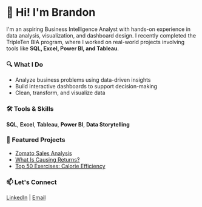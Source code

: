 # 👋 Hi! I'm Brandon

I'm an aspiring Business Intelligence Analyst with hands-on experience in data analysis, visualization, and dashboard design. I recently completed the TripleTen BIA program, where I worked on real-world projects involving tools like **SQL, Excel, Power BI, and Tableau**.

### 🔍 What I Do
- Analyze business problems using data-driven insights  
- Build interactive dashboards to support decision-making  
- Clean, transform, and visualize data 

### 🛠 Tools & Skills
**SQL**, **Excel**, **Tableau**, **Power BI**, **Data Storytelling**

### 📁 Featured Projects
- [Zomato Sales Analysis](https://github.com/LeetleCoder/Data-Projects-TripleTen/tree/main/TripleTen_Final_Project)
- [What Is Causing Returns?](https://github.com/LeetleCoder/Data-Projects-TripleTen/tree/main/TripleTen_Sprint_5_Project)
- [Top 50 Exercises: Calorie Efficiency](https://github.com/LeetleCoder/Data-Projects-TripleTen/tree/main/TripleTen_May_Code_Pudding)

### 📫 Let's Connect
[LinkedIn](https://www.linkedin.com/in/brandon-lopez-2aa334131/) | [Email](mailto:Scottrocks2003@gmail.com)
